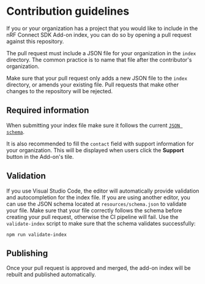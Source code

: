 # Contribution guidelines

If you or your organization has a project that you would like to include in the nRF Connect SDK Add-on index, you can do so by opening a pull request against this repository.

The pull request must include a JSON file for your organization in the `index` directory. The common practice is to name that file after the contributor's organization.

Make sure that your pull request only adds a new JSON file to the `index` directory, or amends your existing file.
Pull requests that make other changes to the repository will be rejected.

## Required information

When submitting your index file make sure it follows the current [`JSON schema`](./resources/schema.json).

It is also recommended to fill the `contact` field with support information for your organization. This will be displayed when users click the **Support** button in the Add-on's tile.

## Validation

If you use Visual Studio Code, the editor will automatically provide validation and autocompletion for the index file. If you are using another editor, you can use the JSON schema located at `resources/schema.json` to validate your file. Make sure that your file correctly follows the schema before creating your pull request, otherwise the CI pipeline will fail. Use the `validate-index` script  to make sure that the schema validates successfully:

```
npm run validate-index
```

## Publishing

Once your pull request is approved and merged, the add-on index will be rebuilt and published automatically.
